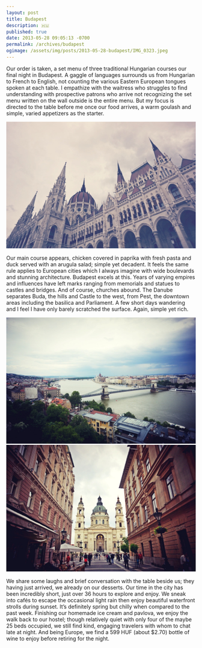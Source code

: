 ```yaml
---
layout: post
title: Budapest
description: 🇭🇺
published: true
date: 2013-05-28 09:05:13 -0700
permalink: /archives/budapest
ogimage: /assets/img/posts/2013-05-28-budapest/IMG_0323.jpeg
---
```

Our order is taken, a set menu of three traditional Hungarian courses our final night in Budapest. A gaggle of languages surrounds us from Hungarian to French to English, not counting the various Eastern European tongues spoken at each table. I empathize with the waitress who struggles to find understanding with prospective patrons who arrive not recognizing the set menu written on the wall outside is the entire menu. But my focus is directed to the table before me once our food arrives, a warm goulash and simple, varied appetizers as the starter.

![Parliament Building][1] 

Our main course appears, chicken covered in paprika with fresh pasta and duck served with an arugula salad; simple yet decadent. It feels the same rule applies to European cities which I always imagine with wide boulevards and stunning architecture. Budapest excels at this. Years of varying empires and influences have left marks ranging from memorials and statues to castles and bridges. And of course, churches abound. The Danube separates Buda, the hills and Castle to the west, from Pest, the downtown areas including the basilica and Parliament. A few short days wandering and I feel I have only barely scratched the surface. Again, simple yet rich.

![Danube, from Castle Hill][2] 
![St. Stephen’s Basilica][3] 

We share some laughs and brief conversation with the table beside us; they having just arrived, we already on our desserts. Our time in the city has been incredibly short, just over 36 hours to explore and enjoy. We sneak into cafés to escape the occasional light rain then enjoy beautiful waterfront strolls during sunset. It’s definitely spring but chilly when compared to the past week. Finishing our homemade ice cream and pavlova, we enjoy the walk back to our hostel; though relatively quiet with only four of the maybe 25 beds occupied, we still find kind, engaging travelers with whom to chat late at night. And being Europe, we find a 599 HUF (about $2.70) bottle of wine to enjoy before retiring for the night.

[1]: /assets/img/posts/2013-05-28-budapest/IMG_0320.jpeg
[2]: /assets/img/posts/2013-05-28-budapest/IMG_0322.jpeg
[3]: /assets/img/posts/2013-05-28-budapest/IMG_0323.jpeg